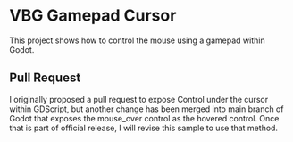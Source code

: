 # VBG Gamepad Cursor

This project shows how to control the mouse using a gamepad within
Godot.

## Pull Request

I originally proposed a pull request to expose Control under the cursor within
GDScript, but another change has been merged into main branch of Godot that exposes the 
mouse_over control as the hovered control. Once that is part of official release,
I will revise this sample to use that method.